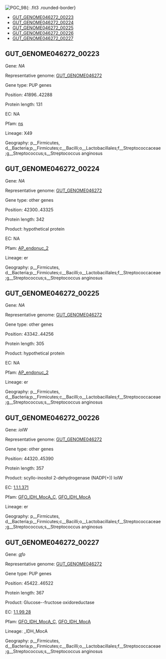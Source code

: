 ![PGC_98](../static/images/Clusters_figure/PGC_98.jpg){: .fit3 .rounded-border}

<ul id="myTab" class="nav nav-tabs">
  <li class="active">
        <a href="#tab1" data-toggle="tab">GUT_GENOME046272_00223</a>
  </li>
<li><a href="#tab2" data-toggle="tab">GUT_GENOME046272_00224</a></li>
<li><a href="#tab3" data-toggle="tab">GUT_GENOME046272_00225</a></li>
<li><a href="#tab4" data-toggle="tab">GUT_GENOME046272_00226</a></li>
<li><a href="#tab5" data-toggle="tab">GUT_GENOME046272_00227</a></li>
</ul>

<div id="myTabContent" class="tab-content">
  <div class="tab-pane fade in active" id="tab1">

<h2 id="GUT_GENOME046272_00223">GUT_GENOME046272_00223</h2>
<p>Gene: <em>NA</em>
<p>Representative genome: <a href="Asia">GUT_GENOME046272</a></p>
<p>Gene type: PUP genes</p>
<p>Position: 41896..42288</p>
<p>Protein length: 131</p>
<p>EC: NA</p>
<p>Pfam: <a href="http://pfam.xfam.org/family/ns">ns</a></p>

<p>Lineage: X49</p>
<p>Geography: p__Firmicutes, d__Bacteria;p__Firmicutes;c__Bacilli;o__Lactobacillales;f__Streptococcaceae;g__Streptococcus;s__Streptococcus anginosus</p>
  </div>

  <div class="tab-pane fade" id="tab2">

<h2 id="GUT_GENOME046272_00224">GUT_GENOME046272_00224</h2>
<p>Gene: <em>NA</em></p>
<p>Representative genome: <a href="Asia">GUT_GENOME046272</a></p>
<p>Gene type: other genes</p>
<p>Position: 42300..43325</p>
<p>Protein length: 342</p>
<p>Product: hypothetical protein</p>
<p>EC: NA</p>
<p>Pfam: <a href="http://pfam.xfam.org/family/AP_endonuc_2">AP_endonuc_2</a></p>

<p>Lineage: er</p>
<p>Geography: p__Firmicutes, d__Bacteria;p__Firmicutes;c__Bacilli;o__Lactobacillales;f__Streptococcaceae;g__Streptococcus;s__Streptococcus anginosus</p>

  </div>
  <div class="tab-pane fade" id="tab3">

<h2 id="GUT_GENOME046272_00225">GUT_GENOME046272_00225</h2>
<p>Gene: <em>NA</em></p>
<p>Representative genome: <a href="Asia">GUT_GENOME046272</a></p>
<p>Gene type: other genes</p>
<p>Position: 43342..44256</p>
<p>Protein length: 305</p>
<p>Product: hypothetical protein</p>
<p>EC: NA</p>
<p>Pfam: <a href="http://pfam.xfam.org/family/AP_endonuc_2">AP_endonuc_2</a></p>

<p>Lineage: er</p>
<p>Geography: p__Firmicutes, d__Bacteria;p__Firmicutes;c__Bacilli;o__Lactobacillales;f__Streptococcaceae;g__Streptococcus;s__Streptococcus anginosus</p>

  </div>
  <div class="tab-pane fade" id="tab4">

<h2 id="GUT_GENOME046272_00226">GUT_GENOME046272_00226</h2>
<p>Gene: <em>iolW</em></p>
<p>Representative genome: <a href="Asia">GUT_GENOME046272</a></p>
<p>Gene type: other genes</p>
<p>Position: 44320..45390</p>
<p>Protein length: 357</p>
<p>Product: scyllo-inositol 2-dehydrogenase (NADP(+)) IolW</p>
<p>EC: <a href="https://www.brenda-enzymes.org/enzyme.php?ecno=1.1.1.371">1.1.1.371</a></p>
<p>Pfam: <a href="http://pfam.xfam.org/family/GFO_IDH_MocA_C">GFO_IDH_MocA_C</a>, <a href="http://pfam.xfam.org/family/GFO_IDH_MocA">GFO_IDH_MocA</a></p>
<p>Lineage: er</p>
<p>Geography: p__Firmicutes, d__Bacteria;p__Firmicutes;c__Bacilli;o__Lactobacillales;f__Streptococcaceae;g__Streptococcus;s__Streptococcus anginosus</p>

  </div>
  <div class="tab-pane fade" id="tab5">

<h2 id="GUT_GENOME046272_00227">GUT_GENOME046272_00227</h2>
<p>Gene: <em>gfo</em></p>
<p>Representative genome: <a href="Asia">GUT_GENOME046272</a></p>
<p>Gene type: PUP genes</p>
<p>Position: 45422..46522</p>
<p>Protein length: 367</p>
<p>Product: Glucose--fructose oxidoreductase</p>
<p>EC: <a href="https://www.brenda-enzymes.org/enzyme.php?ecno=1.1.99.28">1.1.99.28</a></p>
<p>Pfam: <a href="http://pfam.xfam.org/family/GFO_IDH_MocA_C">GFO_IDH_MocA_C</a>, <a href="http://pfam.xfam.org/family/GFO_IDH_MocA">GFO_IDH_MocA</a></p>
<p>Lineage: _IDH_MocA</p>
<p>Geography: p__Firmicutes, d__Bacteria;p__Firmicutes;c__Bacilli;o__Lactobacillales;f__Streptococcaceae;g__Streptococcus;s__Streptococcus anginosus</p>

  </div>
</div>
